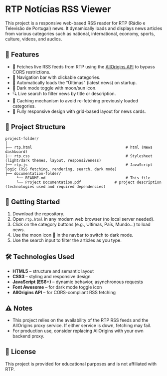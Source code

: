 
# RTP Notícias RSS Viewer

This project is a responsive web-based RSS reader for RTP (Rádio e Televisão de Portugal) news. It dynamically loads and displays news articles from various categories such as national, international, economy, sports, culture, videos, and audios.

## 📰 Features

- 📡 Fetches live RSS feeds from RTP using the [AllOrigins API](https://allorigins.win) to bypass CORS restrictions.
- 🧭 Navigation bar with clickable categories.
- 🔄 Automatically loads the "Últimas" (latest news) on startup.
- 🌙 Dark mode toggle with moon/sun icon.
- 🔍 Live search to filter news by title or description.
- 🧠 Caching mechanism to avoid re-fetching previously loaded categories.
- 📱 Fully responsive design with grid-based layout for news cards.

## 📁 Project Structure

```
project-folder/
│
├── rtp.html                                          # html (News dashboard)
├── rtp.css                                           # Stylesheet (light/dark themes, layout, responsiveness)
├── rtp.js                                            # JavaScript logic (RSS fetching, rendering, search, dark mode)
├── documentation-folder/
     └── README.md                                    # This file
     └── Project Documentation.pdf               # project description (technologies used and required dependencies)
```

## 🚀 Getting Started

1. Download the repository.
2. Open `rtp.html` in any modern web browser (no local server needed).
3. Click on the category buttons (e.g., Últimas, País, Mundo...) to load news.
4. Use the moon icon 🌙 in the navbar to switch to dark mode.
5. Use the search input to filter the articles as you type.

## 🛠️ Technologies Used

- **HTML5** – structure and semantic layout
- **CSS3** – styling and responsive design
- **JavaScript (ES6+)** – dynamic behavior, asynchronous requests
- **Font Awesome** – for dark mode toggle icon
- **AllOrigins API** – for CORS-compliant RSS fetching

## ⚠️ Notes

- This project relies on the availability of the RTP RSS feeds and the AllOrigins proxy service. If either service is down, fetching may fail.
- For production use, consider replacing AllOrigins with your own backend proxy.

## 📄 License

This project is provided for educational purposes and is not affiliated with RTP.
